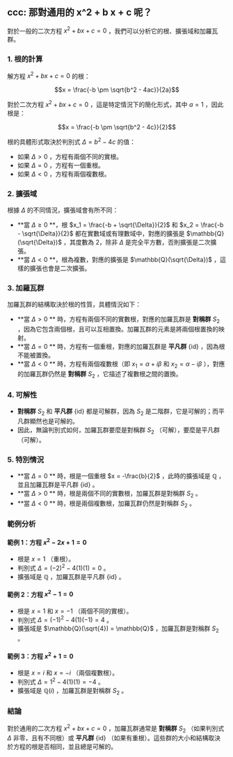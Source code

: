 ## ccc: 那對通用的 x^2 + b x + c 呢？

對於一般的二次方程  $`x^2 + bx + c = 0`$ ，我們可以分析它的根、擴張域和加羅瓦群。

### 1. 根的計算
解方程  $`x^2 + bx + c = 0`$  的根：


```math
x = \frac{-b \pm \sqrt{b^2 - 4ac}}{2a}
```


對於二次方程  $`x^2 + bx + c = 0`$ ，這是特定情況下的簡化形式，其中  $`a = 1`$ ，因此根是：


```math
x = \frac{-b \pm \sqrt{b^2 - 4c}}{2}
```


根的具體形式取決於判別式  $`\Delta = b^2 - 4c`$  的值：

- 如果  $`\Delta > 0`$ ，方程有兩個不同的實根。
- 如果  $`\Delta = 0`$ ，方程有一個重根。
- 如果  $`\Delta < 0`$ ，方程有兩個複數根。

### 2. 擴張域
根據  $`\Delta`$  的不同情況，擴張域會有所不同：

- **當  $`\Delta \geq 0`$ **，根  $`x_1 = \frac{-b + \sqrt{\Delta}}{2}`$  和  $`x_2 = \frac{-b - \sqrt{\Delta}}{2}`$  都在實數域或有理數域中，對應的擴張是  $`\mathbb{Q}(\sqrt{\Delta})`$ ，其度數為 2，除非  $`\Delta`$  是完全平方數，否則擴張是二次擴張。
- **當  $`\Delta < 0`$ **，根為複數，對應的擴張是  $`\mathbb{Q}(\sqrt{\Delta})`$ ，這樣的擴張也會是二次擴張。

### 3. 加羅瓦群
加羅瓦群的結構取決於根的性質，具體情況如下：

- **當  $`\Delta > 0`$ ** 時，方程有兩個不同的實數根，對應的加羅瓦群是 **對稱群**  $`S_2`$ ，因為它包含兩個根，且可以互相置換。加羅瓦群的元素是將兩個根置換的映射。
- **當  $`\Delta = 0`$ ** 時，方程有一個重根，對應的加羅瓦群是 **平凡群**  $`\{ \text{id} \}`$ ，因為根不能被置換。
- **當  $`\Delta < 0`$ ** 時，方程有兩個複數根（即  $`x_1 = \alpha + i\beta`$  和  $`x_2 = \alpha - i\beta`$ ），對應的加羅瓦群仍然是 **對稱群**  $`S_2`$ ，它描述了複數根之間的置換。

### 4. 可解性
- **對稱群**  $`S_2`$  和 **平凡群**  $`\{ \text{id} \}`$  都是可解群，因為  $`S_2`$  是二階群，它是可解的；而平凡群顯然也是可解的。
- 因此，無論判別式如何，加羅瓦群要麼是對稱群  $`S_2`$ （可解），要麼是平凡群（可解）。

### 5. 特別情況
- **當  $`\Delta = 0`$ ** 時，根是一個重根  $`x = -\frac{b}{2}`$ ，此時的擴張域是  $`\mathbb{Q}`$ ，並且加羅瓦群是平凡群  $`\{ \text{id} \}`$ 。
- **當  $`\Delta > 0`$ ** 時，根是兩個不同的實數根，加羅瓦群是對稱群  $`S_2`$ 。
- **當  $`\Delta < 0`$ ** 時，根是兩個複數根，加羅瓦群仍然是對稱群  $`S_2`$ 。

### 範例分析

#### 範例 1：方程  $`x^2 - 2x + 1 = 0`$ 
- 根是  $`x = 1`$ （重根）。
- 判別式  $`\Delta = (-2)^2 - 4(1)(1) = 0`$ 。
- 擴張域是  $`\mathbb{Q}`$ ，加羅瓦群是平凡群  $`\{ \text{id} \}`$ 。

#### 範例 2：方程  $`x^2 - 1 = 0`$ 
- 根是  $`x = 1`$  和  $`x = -1`$ （兩個不同的實根）。
- 判別式  $`\Delta = (-1)^2 - 4(1)(-1) = 4`$ 。
- 擴張域是  $`\mathbb{Q}(\sqrt{4}) = \mathbb{Q}`$ ，加羅瓦群是對稱群  $`S_2`$ 。

#### 範例 3：方程  $`x^2 + 1 = 0`$ 
- 根是  $`x = i`$  和  $`x = -i`$ （兩個複數根）。
- 判別式  $`\Delta = 1^2 - 4(1)(1) = -4`$ 。
- 擴張域是  $`\mathbb{Q}(i)`$ ，加羅瓦群是對稱群  $`S_2`$ 。

### 結論
對於通用的二次方程  $`x^2 + bx + c = 0`$ ，加羅瓦群通常是 **對稱群**  $`S_2`$ （如果判別式  $`\Delta`$  非零，且有不同根）或 **平凡群**  $`\{ \text{id} \}`$ （如果有重根）。這些群的大小和結構取決於方程的根是否相同，並且總是可解的。